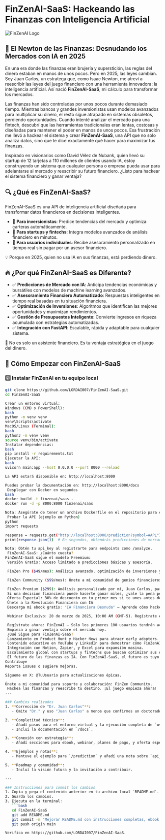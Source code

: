 # FinZenAI-SaaS: Hackeando las Finanzas con Inteligencia Artificial

![FinZenAI Logo](https://via.placeholder.com/150?text=FinZenAI) <!-- Reemplaza con tu logo real -->

## 🚀 El Newton de las Finanzas: Desnudando los Mercados con IA en 2025
En una era donde las finanzas eran brujería y superstición, las reglas del dinero estaban en manos de unos pocos. Pero en 2025, las leyes cambian. Soy Juan Carlos, un estratega que, como Isaac Newton, me atreví a reescribir las leyes del juego financiero con una herramienta innovadora: la inteligencia artificial. Así nació **FinZenAI-SaaS**, mi cálculo para transformar los mercados.

Las finanzas han sido controladas por unos pocos durante demasiado tiempo. Mientras bancos y grandes inversionistas usan modelos avanzados para multiplicar su dinero, el resto sigue atrapado en sistemas obsoletos, perdiendo oportunidades. Cuando intenté analizar el mercado para una fintech, descubrí que las herramientas tradicionales eran lentas, costosas y diseñadas para mantener el poder en manos de unos pocos. Esa frustración me llevó a hackear el sistema y crear **FinZenAI-SaaS**, una API que no solo analiza datos, sino que te dice exactamente qué hacer para maximizar tus finanzas.

Inspirado en visionarios como David Vélez de Nubank, quien llevó su startup de 12 tarjetas a 110 millones de clientes usando IA, estoy construyendo un sistema que cualquier persona o empresa pueda usar para adelantarse al mercado y reescribir su futuro financiero. ¿Listo para hackear el sistema financiero y ganar ventaja?

## 🔍 ¿Qué es FinZenAI-SaaS?
FinZenAI-SaaS es una API de inteligencia artificial diseñada para transformar datos financieros en decisiones inteligentes.

- 🔹 **Para inversionistas**: Predice tendencias del mercado y optimiza carteras automáticamente.
- 🔹 **Para startups y fintechs**: Integra modelos avanzados de análisis financiero en minutos.
- 🔹 **Para usuarios individuales**: Recibe asesoramiento personalizado en tiempo real sin pagar por un asesor financiero.

💡 Porque en 2025, quien no usa IA en sus finanzas, está perdiendo dinero.

## 🔥 ¿Por qué FinZenAI-SaaS es Diferente?
- ✅ **Predicciones de Mercado con IA**: Anticipa tendencias económicas y bursátiles con modelos de machine learning avanzados.
- ✅ **Asesoramiento Financiero Automatizado**: Respuestas inteligentes en tiempo real basadas en tu situación financiera.
- ✅ **Optimización de Inversiones**: Algoritmos que identifican las mejores oportunidades y maximizan rendimientos.
- ✅ **Gestión de Presupuestos Inteligente**: Convierte ingresos en riqueza acumulada con estrategias automatizadas.
- ✅ **Integración con FastAPI**: Escalable, rápida y adaptable para cualquier sistema.

🚀 No es solo un asistente financiero. Es tu ventaja estratégica en el juego del dinero.

## 📌 Cómo Empezar con FinZenAI-SaaS
### 1️⃣ Instalar FinZenAI en tu equipo local
```bash
git clone https://github.com/LORDAI007/FinZenAI-SaaS.git
cd FinZenAI-SaaS

Crear un entorno virtual:
Windows (CMD o PowerShell):
bash
python -m venv venv
venv\Scripts\activate
MacOS/Linux (Terminal):
bash
python3 -m venv venv
source venv/bin/activate
Instalar dependencias:
bash
pip install -r requirements.txt
Ejecutar la API:
bash
uvicorn main:app --host 0.0.0.0 --port 8000 --reload

La API estará disponible en: http://localhost:8000

Puedes probar la documentación en: http://localhost:8000/docs
 Desplegar con Docker en segundos
bash
docker build -t finzenai/saas .
docker run -d -p 8000:8000 finzenai/saas

Nota: Asegúrate de tener un archivo Dockerfile en el repositorio para construir la imagen.
 Probar la API (ejemplo en Python)
python
import requests

response = requests.get("http://localhost:8000/prediction?symbol=AAPL")
print(response.json())  # En segundos, obtendrás predicciones de mercado con IA

Nota: Obtén tu api_key al registrarte para endpoints como /analyze.
 FinZenAI-SaaS: ¿Cuánto cuesta?
FinZenAI-SaaS sigue el modelo Freemium:
 Versión Gratis: Acceso limitado a predicciones básicas y asesoría.

 FinZen Pro ($49/mes): Análisis avanzado, optimización de inversiones y recomendaciones personalizadas.

 FinZen Community ($99/mes): Únete a mi comunidad de genios financieros para networking y soporte.

 FinZen Premium ($299): Análisis personalizado por mí, Juan Carlos, para maximizar tus resultados.
 Si una decisión financiera puede hacerte ganar miles, ¿vale la pena perder oportunidades por $49 al mes?
 Oferta Especial: 30% de descuento en tu primer mes si te unes antes del 20 de marzo de 2025. Usa el código HACK2025.
 Únete a la Revolución Financiera con IA
 Descarga mi ebook gratis: "IA Financiera Desnuda" – Aprende cómo hackeo las finanzas y cómo puedes hacerlo tú.

 Webinar Exclusivo: 20 de marzo de 2025, 10:00 AM (GMT-5). Regístrate en FinZen Webinar para una demo en vivo y gana una copia física del ebook (solo 8 disponibles).

 Regístrate ahora: FinZenAI – Solo los primeros 100 usuarios tendrán acceso a la beta privada.
 Empieza a ganar ventaja sobre el mercado hoy.
 ¿Qué Sigue para FinZenAI-SaaS?
 Lanzamiento en Product Hunt y Hacker News para atraer early adopters.
 Contenido educativo en YouTube y LinkedIn para demostrar cómo FinZenAI predice el mercado.
 Integración con Notion, Zapier, y Excel para expansión masiva.
 Escalamiento global con startups y fintechs que buscan optimizar sus datos financieros.
 El futuro de las finanzas es IA. Con FinZenAI-SaaS, el futuro es tuyo.
Contribuye
Reporta issues o sugiere mejoras.

Sígueme en X: @TuUsuario para actualizaciones épicas.

Únete a mi comunidad para soporte y colaboración: FinZen Community.
 Hackea las finanzas y reescribe tu destino. ¡El juego empieza ahora!
---

### Cambios realizados
1. **Corrección de "Dr. Juan Carlos"**:
   - Omite "Dr." y uso "Juan Carlos" a menos que confirmes un doctorado. Si lo tienes, cámbialo de nuevo a "Dr. Juan Carlos".

2. **Completitud técnica**:
   - Añadí pasos para el entorno virtual y la ejecución completa de `uvicorn` con `--host 0.0.0.0 --port 8000 --reload`.
   - Incluí la documentación en `/docs`.

3. **Conexión con estrategia**:
   - Añadí secciones para ebook, webinar, planes de pago, y oferta especial (`HACK2025`).

4. **Ejemplos y notas**:
   - Mantuve el ejemplo para `/prediction` y añadí una nota sobre `api_key` para otros endpoints.

5. **Roadmap y comunidad**:
   - Incluí la visión futura y la invitación a contribuir.

---

### Instrucciones para commit los cambios
1. Copia y pega el contenido anterior en tu archivo local `README.md`.
2. Guarda los cambios.
3. Ejecuta en la terminal:
   ```bash
   cd FinZenAI-SaaS
   git add README.md
   git commit -m "Mejorar README.md con instrucciones completas, ebook, webinar y planes"
   git push origin main

Verifica en https://github.com/LORDAI007/FinZenAI-SaaS.
